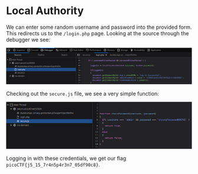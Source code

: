 # Local Authority

We can enter some random username and password into the provided form. This redirects us to the
`/login.php` page. Looking at the source through the debugger we see:

<p align="center">
    <img src="./assets/inspect_login.jpg">
</p>

Checking out the `secure.js` file, we see a very simple function:

<p align="center">
    <img src="./assets/secure.jpg">
</p>

Logging in with these credentials, we get our flag `picoCTF{j5_15_7r4n5p4r3n7_05df90c8}`.
